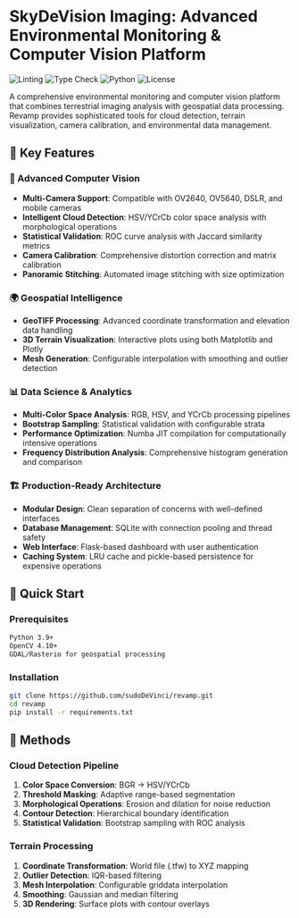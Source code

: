 # SkyDeVision Imaging: Advanced Environmental Monitoring & Computer Vision Platform

![Linting](https://github.com/sudoDeVinci/skyDeVisionImager/actions/workflows/linting.yml/badge.svg)
![Type Check](https://github.com/sudoDeVinci/skyDeVisionImager/actions/workflows/typecheck.yml/badge.svg)
![Python](https://img.shields.io/badge/python-3.9+-blue.svg)
![License](https://img.shields.io/badge/license-MIT-green.svg)

A comprehensive environmental monitoring and computer vision platform that combines terrestrial imaging analysis with geospatial data processing. Revamp provides sophisticated tools for cloud detection, terrain visualization, camera calibration, and environmental data management.

## 🌟 Key Features

### 🔬 Advanced Computer Vision
- **Multi-Camera Support**: Compatible with OV2640, OV5640, DSLR, and mobile cameras
- **Intelligent Cloud Detection**: HSV/YCrCb color space analysis with morphological operations
- **Statistical Validation**: ROC curve analysis with Jaccard similarity metrics
- **Camera Calibration**: Comprehensive distortion correction and matrix calibration
- **Panoramic Stitching**: Automated image stitching with size optimization

### 🌍 Geospatial Intelligence
- **GeoTIFF Processing**: Advanced coordinate transformation and elevation data handling
- **3D Terrain Visualization**: Interactive plots using both Matplotlib and Plotly
- **Mesh Generation**: Configurable interpolation with smoothing and outlier detection

### 📊 Data Science & Analytics
- **Multi-Color Space Analysis**: RGB, HSV, and YCrCb processing pipelines
- **Bootstrap Sampling**: Statistical validation with configurable strata
- **Performance Optimization**: Numba JIT compilation for computationally intensive operations
- **Frequency Distribution Analysis**: Comprehensive histogram generation and comparison

### 🏗️ Production-Ready Architecture
- **Modular Design**: Clean separation of concerns with well-defined interfaces
- **Database Management**: SQLite with connection pooling and thread safety
- **Web Interface**: Flask-based dashboard with user authentication
- **Caching System**: LRU cache and pickle-based persistence for expensive operations

## 🚀 Quick Start

### Prerequisites
```bash
Python 3.9+
OpenCV 4.10+
GDAL/Rasterio for geospatial processing
```

### Installation
```bash
git clone https://github.com/sudoDeVinci/revamp.git
cd revamp
pip install -r requirements.txt
```
## 🧪 Methods

### Cloud Detection Pipeline
1. **Color Space Conversion**: BGR → HSV/YCrCb
2. **Threshold Masking**: Adaptive range-based segmentation
3. **Morphological Operations**: Erosion and dilation for noise reduction
4. **Contour Detection**: Hierarchical boundary identification
5. **Statistical Validation**: Bootstrap sampling with ROC analysis

### Terrain Processing
1. **Coordinate Transformation**: World file (.tfw) to XYZ mapping
2. **Outlier Detection**: IQR-based filtering
3. **Mesh Interpolation**: Configurable griddata interpolation
4. **Smoothing**: Gaussian and median filtering
5. **3D Rendering**: Surface plots with contour overlays
